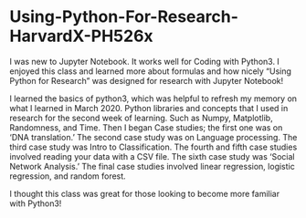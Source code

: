 # Using-Python-For-Research-HarvardX-PH526x

I was new to Jupyter Notebook.  It works well for Coding with Python3.  I enjoyed this class and learned more about formulas and how nicely “Using Python for Research” was 
designed for research with Jupyter Notebook! 

I learned the basics of python3, which was helpful to refresh my memory on what I learned in March 2020.  Python libraries and concepts that I used in research for the second 
week of learning.  Such as Numpy, Matplotlib, Randomness, and Time.  Then I began Case studies; the first one was on ‘DNA translation.’  The second case study was on Language 
processing.  The third case study was Intro to Classification.  The fourth and fifth case studies involved reading your data with a CSV file.  The sixth case study was ‘Social 
Network Analysis.’  The final case studies involved linear regression, logistic regression, and random forest.

I thought this class was great for those looking to become more familiar with Python3!
